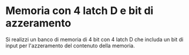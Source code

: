 # Memoria con 4 latch D e bit di azzeramento

Si realizzi un banco di memoria di 4 bit con 4 latch D che includa un bit di input per l'azzeramento del contenuto della memoria.